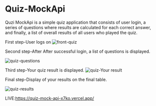# Quiz-MockApi

Quzi MockApi is a simple quiz application that consists of user login, a series of questions where results are calculated for each correct answer, and finally, a list of overall results of all users who played the quiz.

First step-User logs on
![front-quiz](https://github.com/Asmir2504/Quiz-MockApi/assets/123884279/b8803535-84c7-4ddf-9d55-3fd1e14c7aa9)

Second step-After After successful login, a list of questions is displayed.

![quiz-questions](https://github.com/Asmir2504/Quiz-MockApi/assets/123884279/4826d9a1-2950-4c58-97aa-6fad5501c92e)

Third step-Your quiz result is displayed.
![quiz-Your result](https://github.com/Asmir2504/Quiz-MockApi/assets/123884279/966ca89d-e1ef-4336-a650-3ab487c43a88)

Final step-Display of your results on the final table.

![quiz-results](https://github.com/Asmir2504/Quiz-MockApi/assets/123884279/04cbe5e1-d57d-4548-aaaa-793668337a4f)

LIVE:https://quiz-mock-api-x7ko.vercel.app/
